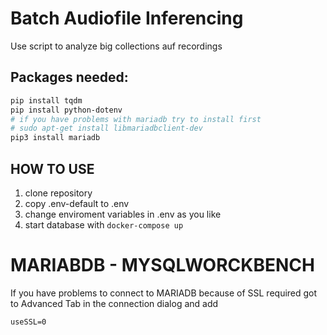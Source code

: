 # Batch Audiofile Inferencing
Use script to analyze big collections auf recordings

## Packages needed:
```bash
pip install tqdm
pip install python-dotenv
# if you have problems with mariadb try to install first
# sudo apt-get install libmariadbclient-dev
pip3 install mariadb

```


## HOW TO USE
1. clone repository
2. copy .env-default to .env
3. change enviroment variables in .env as you like
4. start database with `docker-compose up`
   
# MARIABDB - MYSQLWORCKBENCH
If you have problems to connect to MARIADB because of SSL required 
got to Advanced Tab in the connection dialog and add
```
useSSL=0
```